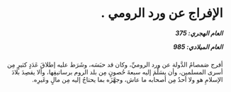 <h1 dir="rtl">الإفراج عن ورد الرومي  .</h1>

<h5 dir="rtl">العام الهجري:  375

العام الميلادي: 985

</h5>

<p dir="rtl">أفرج صَمصامُ الدَّولة عن ورد الروميِّ، وكان قد حبَسَه، وشَرَط عليه إطلاقَ عَدَدٍ كثيرٍ مِن أسرى المسلمين، وأن يسَلِّمَ إليه سبعةَ حُصونٍ مِن بلد الروم برساتيقِها، وألا يقصِدَ بلادَ الإسلامِ هو ولا أحدٌ مِن أصحابه ما عاش، وجهَّزَه بما يحتاجُ إليه مِن مالٍ وغَيرِه.</p></br>
